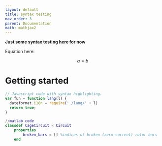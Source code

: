 ```yaml
---
layout: default
title: syntax testing
nav_order: 3
parent: Documentation
math: mathjax2
---
```


**Just some syntax testing here for now**

Equation here:

$$a = b$$


# Getting started

```js
// Javascript code with syntax highlighting.
var fun = function lang(l) {
  dateformat.i18n = require('./lang/' + l)
  return true;
}
```

```matlab
//matlab code
classdef CageCircuit < Circuit
    properties
        broken_bars = [] %indices of broken (zero-current) rotor bars
    end
```

